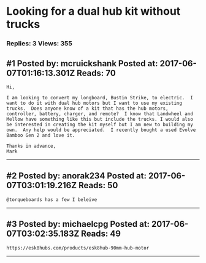 # Looking for a dual hub kit without trucks

### Replies: 3 Views: 355

## \#1 Posted by: mcruickshank Posted at: 2017-06-07T01:16:13.301Z Reads: 70

```
Hi,

I am looking to convert my longboard, Bustin Strike, to electric.  I want to do it with dual hub motors but I want to use my existing trucks.  Does anyone know of a kit that has the hub motors, controller, battery, charger, and remote?  I know that Landwheel and Mellow have something like this but include the trucks. I would also be interested in creating the kit myself but I am new to building my own.  Any help would be appreciated.  I recently bought a used Evolve Bamboo Gen 2 and love it.

Thanks in advance,
Mark
```

---
## \#2 Posted by: anorak234 Posted at: 2017-06-07T03:01:19.216Z Reads: 50

```
@torqueboards has a few I beleive
```

---
## \#3 Posted by: michaelcpg Posted at: 2017-06-07T03:02:35.183Z Reads: 49

```
https://esk8hubs.com/products/esk8hub-90mm-hub-motor
```

---
